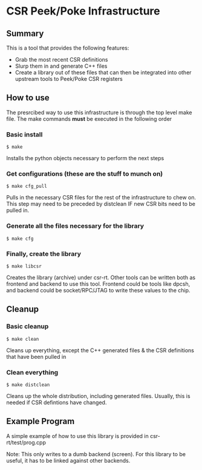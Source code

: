 # CSR Peek/Poke Infrastructure

## Summary

This is a tool that provides the following features:
* Grab the most recent CSR definitions
* Slurp them in and generate C++ files
* Create a library out of these files that can then be integrated into other 
  upstream tools to Peek/Poke CSR registers

## How to use

The presrcibed way to use this infrastructure is through the top level make file.
The make commands **must** be executed in the following order

### Basic install

    $ make

Installs the python objects necessary to perform the next steps

### Get configurations (these are the stuff to munch on)

    $ make cfg_pull

Pulls in the necessary CSR files for the rest of the infrastructure to chew on.
This step may need to be preceded by distclean IF new CSR bits need to be pulled in.


### Generate all the files necessary for the library
    
    $ make cfg

### Finally, create the library

    $ make libcsr 


Creates the library (archive) under csr-rt. Other tools can be written both as frontend and backend
to use this tool. Frontend could be tools like dpcsh, and backend could be socket/RPC/JTAG to write these values to the chip.

## Cleanup

### Basic cleanup

    $ make clean

Cleans up everything, except the C++ generated files & the CSR definitions that have been pulled in

### Clean everything

    $ make distclean

Cleans up the whole distribution, including generated files. Usually, this is needed if CSR defintions have changed.

## Example Program

A simple example of how to use this library is provided in csr-rt/test/prog.cpp

Note: This only writes to a dumb backend (screen). For this library to be useful, it has to be linked against 
other backends.





